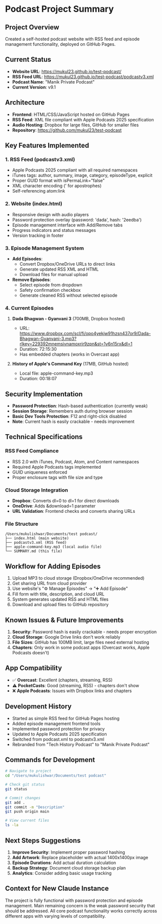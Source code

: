 # Podcast Project Summary

## Project Overview
Created a self-hosted podcast website with RSS feed and episode management functionality, deployed on GitHub Pages.

## Current Status
- **Website URL**: https://mukul23.github.io/test-podcast/
- **RSS Feed URL**: https://mukul23.github.io/test-podcast/podcastv3.xml
- **Podcast Name**: "Manik Private Podcast"
- **Current Version**: v9.1

## Architecture
- **Frontend**: HTML/CSS/JavaScript hosted on GitHub Pages
- **RSS Feed**: XML file compliant with Apple Podcasts 2025 specification
- **Audio Hosting**: Dropbox for large files, GitHub for smaller files
- **Repository**: https://github.com/mukul23/test-podcast

## Key Features Implemented

### 1. RSS Feed (podcastv3.xml)
- Apple Podcasts 2025 compliant with all required namespaces
- iTunes tags: author, summary, image, category, episodeType, explicit
- Proper GUID format with isPermaLink="false"
- XML character encoding (&apos; for apostrophes)
- Self-referencing atom:link

### 2. Website (index.html)
- Responsive design with audio players
- Password protection overlay (password: 'dada', hash: '2eedba')
- Episode management interface with Add/Remove tabs
- Progress indicators and status messages
- Version tracking in footer

### 3. Episode Management System
- **Add Episodes**: 
  - Convert Dropbox/OneDrive URLs to direct links
  - Generate updated RSS XML and HTML
  - Download files for manual upload
- **Remove Episodes**:
  - Select episode from dropdown
  - Safety confirmation checkbox
  - Generate cleaned RSS without selected episode

### 4. Current Episodes
1. **Dada Bhagwan - Gyanvani 3** (700MB, Dropbox hosted)
   - URL: https://www.dropbox.com/scl/fi/opo4yekjw91hzsn437or9/Dada-Bhagwan-Gyanvani-3.mp3?rlkey=229392mnemsivnamoxrir9zpn&st=1y6n15rx&dl=1
   - Duration: 72:15:30
   - Has embedded chapters (works in Overcast app)

2. **History of Apple's Command Key** (17MB, GitHub hosted)
   - Local file: apple-command-key.mp3
   - Duration: 00:18:07

## Security Implementation
- **Password Protection**: Hash-based authentication (currently weak)
- **Session Storage**: Remembers auth during browser session
- **Basic Dev Tools Protection**: F12 and right-click disabled
- **Note**: Current hash is easily crackable - needs improvement

## Technical Specifications

### RSS Feed Compliance
- RSS 2.0 with iTunes, Podcast, Atom, and Content namespaces
- Required Apple Podcasts tags implemented
- GUID uniqueness enforced
- Proper enclosure tags with file size and type

### Cloud Storage Integration
- **Dropbox**: Converts dl=0 to dl=1 for direct downloads
- **OneDrive**: Adds &download=1 parameter
- **URL Validation**: Frontend checks and converts sharing URLs

### File Structure
```
/Users/mukulishwar/Documents/test podcast/
├── index.html (main website)
├── podcastv3.xml (RSS feed)
├── apple-command-key.mp3 (local audio file)
└── SUMMARY.md (this file)
```

## Workflow for Adding Episodes
1. Upload MP3 to cloud storage (Dropbox/OneDrive recommended)
2. Get sharing URL from cloud provider
3. Use website's "⚙️ Manage Episodes" → "➕ Add Episode"
4. Fill form with title, description, and cloud URL
5. System generates updated RSS and HTML files
6. Download and upload files to GitHub repository

## Known Issues & Future Improvements
1. **Security**: Password hash is easily crackable - needs proper encryption
2. **Cloud Storage**: Google Drive links don't work reliably
3. **File Sizes**: GitHub has 100MB limit, large files need external hosting
4. **Chapters**: Only work in some podcast apps (Overcast works, Apple Podcasts doesn't)

## App Compatibility
- ✅ **Overcast**: Excellent (chapters, streaming, RSS)
- ⚠️ **PocketCasts**: Good (streaming, RSS) - chapters don't show
- ❌ **Apple Podcasts**: Issues with Dropbox links and chapters

## Development History
- Started as simple RSS feed for GitHub Pages hosting
- Added episode management frontend tools
- Implemented password protection for privacy
- Updated to Apple Podcasts 2025 specification
- Switched from podcast.xml to podcastv3.xml
- Rebranded from "Tech History Podcast" to "Manik Private Podcast"

## Commands for Development
```bash
# Navigate to project
cd "/Users/mukulishwar/Documents/test podcast"

# Check git status
git status

# Commit changes
git add .
git commit -m "Description"
git push origin main

# View current files
ls -la
```

## Next Steps Suggestions
1. **Improve Security**: Implement proper password hashing
2. **Add Artwork**: Replace placeholder with actual 1400x1400px image
3. **Episode Durations**: Add actual duration calculation
4. **Backup Strategy**: Document cloud storage backup plan
5. **Analytics**: Consider adding basic usage tracking

## Context for New Claude Instance
The project is fully functional with password protection and episode management. Main remaining concern is the weak password security that should be addressed. All core podcast functionality works correctly across different apps with varying levels of compatibility.